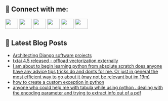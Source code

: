 ## 🔎 Connect with me:
[<img height="32" width="40" src="https://cdn.jsdelivr.net/npm/simple-icons@v5/icons/telegram.svg" />](https://t.me/bullbesh)
[<img height="32" width="40" src="https://cdn.jsdelivr.net/npm/simple-icons@v5/icons/vk.svg" />](https://vk.com/bullbesh)
[<img height="32" width="40" src="https://cdn.jsdelivr.net/npm/simple-icons@v5/icons/twitter.svg" />](https://twitter.com/bullbesh1)
[<img height="32" width="40" src="https://cdn.jsdelivr.net/npm/simple-icons@v5/icons/instagram.svg" />](https://www.instagram.com/bullbesh)
[<img height="32" width="40" src="https://cdn.jsdelivr.net/npm/simple-icons@v5/icons/reddit.svg" />](https://www.reddit.com/user/bullbesh)
[<img height="32" width="40" src="https://cdn.jsdelivr.net/npm/simple-icons@v5/icons/youtube.svg" />](https://www.youtube.com/channel/UCtfjRs6uzgq5mfm8S06WTcg)

## 📕 Latest Blog Posts
<!-- BLOG-POST-LIST:START -->
- [Architecting Django software projects](https://www.reddit.com/r/Python/comments/usazut/architecting_django_software_projects/)
- [txtai 4.5 released - offload vectorization externally](https://www.reddit.com/r/Python/comments/usafde/txtai_45_released_offload_vectorization_externally/)
- [I am about to begin learning python from absolute scratch does anyone have any advice,tips,tricks do and donts for me. Or just in general the most efficient way to go about it &lpar;may not be relevant but im 19m&rpar;](https://www.reddit.com/r/Python/comments/usadov/i_am_about_to_begin_learning_python_from_absolute/)
- [how to create a custom exception in python](https://www.reddit.com/r/Python/comments/usa27d/how_to_create_a_custom_exception_in_python/)
- [anyone who could help me with tabula while using python . dealing with the encoding parameter and trying to extract info out of a pdf](https://www.reddit.com/r/Python/comments/us87mg/anyone_who_could_help_me_with_tabula_while_using/)
<!-- BLOG-POST-LIST:END -->
